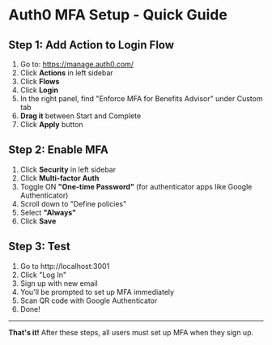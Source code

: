 # Auth0 MFA Setup - Quick Guide

## Step 1: Add Action to Login Flow

1. Go to: https://manage.auth0.com/
2. Click **Actions** in left sidebar
3. Click **Flows**
4. Click **Login**
5. In the right panel, find "Enforce MFA for Benefits Advisor" under Custom tab
6. **Drag it** between Start and Complete
7. Click **Apply** button

## Step 2: Enable MFA

1. Click **Security** in left sidebar
2. Click **Multi-factor Auth**
3. Toggle ON **"One-time Password"** (for authenticator apps like Google Authenticator)
4. Scroll down to "Define policies"
5. Select **"Always"**
6. Click **Save**

## Step 3: Test

1. Go to http://localhost:3001
2. Click "Log In"
3. Sign up with new email
4. You'll be prompted to set up MFA immediately
5. Scan QR code with Google Authenticator
6. Done!

---

**That's it!** After these steps, all users must set up MFA when they sign up.
